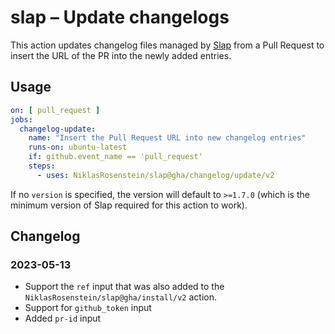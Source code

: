 # slap &ndash; Update changelogs

  [Slap]: https://github.com/NiklasRosenstein/slap

This action updates changelog files managed by [Slap][] from a Pull Request to insert the
URL of the PR into the newly added entries.

## Usage

```yaml
on: [ pull_request ]
jobs:
  changelog-update:
    name: "Insert the Pull Request URL into new changelog entries"
    runs-on: ubuntu-latest
    if: github.event_name == 'pull_request'
    steps:
      - uses: NiklasRosenstein/slap@gha/changelog/update/v2
```

If no `version` is specified, the version will default to `>=1.7.0` (which is the minimum version
of Slap required for this action to work).

## Changelog

### 2023-05-13

* Support the `ref` input that was also added to the `NiklasRosenstein/slap@gha/install/v2` action.
* Support for `github_token` input
* Added `pr-id` input
